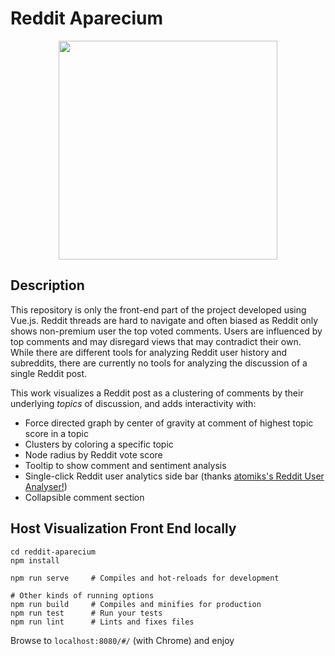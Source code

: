 # Reddit Aparecium
<p align="center">
  <img src="https://raw.githubusercontent.com/jakkarintiew/reddit-aparecium/master/src/assets/logo.png?token=AHHR7PEGBRCOE2WBCE6NGF24Y4O4C" width="350"/>
</p>

## Description
This repository is only the front-end part of the project developed using Vue.js.
Reddit threads are hard to navigate and often biased as Reddit only shows non-premium user the top voted comments.  Users are influenced by top comments and may disregard views that may contradict their own. While there are different tools for analyzing Reddit user history and subreddits, there are currently no tools for analyzing the discussion of a single Reddit post.

This work visualizes a Reddit post as a clustering of comments by their underlying *topics* of discussion, and adds interactivity with:

-   Force directed graph by center of gravity at comment of highest topic score in a topic
-   Clusters by coloring a specific topic
-   Node radius by Reddit vote score
-   Tooltip to show comment and sentiment analysis
-   Single-click Reddit user analytics side bar (thanks [atomiks's Reddit User Analyser!](https://github.com/atomiks/reddit-user-analyser))
-   Collapsible comment section

## Host Visualization Front End locally

```shell
cd reddit-aparecium
npm install
```

```shell
npm run serve     # Compiles and hot-reloads for development

# Other kinds of running options
npm run build     # Compiles and minifies for production
npm run test      # Run your tests
npm run lint      # Lints and fixes files
```

Browse to `localhost:8080/#/` (with Chrome) and enjoy
